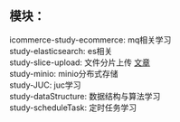 ## 模块：
icommerce-study-ecommerce: mq相关学习</br>
study-elasticsearch: es相关<br/>
study-slice-upload: 文件分片上传  <a href="https://mp.weixin.qq.com/s?__biz=MzI1MTY1Njk4NQ==&mid=2247488124&idx=1&sn=5f61348c42f0cf665d65401907588391&chksm=e9eefc0ade99751cac543f1d4e6bc81ecbbebfbdf26f1215ad44699a7e115dc8a9237a971f9c&scene=21#wechat_redirect" >文章 </a>    <br/>
study-minio: minio分布式存储<br/>
study-JUC: juc学习<br/>
study-dataStructure: 数据结构与算法学习<br/>
study-scheduleTask: 定时任务学习